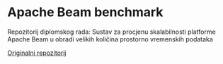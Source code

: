 # Apache Beam benchmark

Repozitorij diplomskog rada:
Sustav za procjenu skalabilnosti platforme Apache Beam u obradi velikih količina prostorno vremenskih podataka

[Originalni repozitorij](https://github.com/mateoz-28/apache-beam-test)
